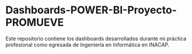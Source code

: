 # Dashboards-POWER-BI-Proyecto-PROMUEVE
Este repositorio contiene los dashboards desarrollados durante mi práctica profesional como egresada de Ingeniería en Informática en INACAP.
